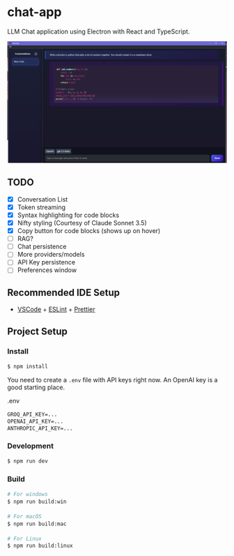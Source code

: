 # chat-app

LLM Chat application using Electron with React and TypeScript.

![Screenshot](screenshot.png)

## TODO

- [x] Conversation List
- [x] Token streaming
- [x] Syntax highlighting for code blocks
- [x] Nifty styling (Courtesy of Claude Sonnet 3.5)
- [x] Copy button for code blocks (shows up on hover) 
- [ ] RAG?
- [ ] Chat persistence
- [ ] More providers/models
- [ ] API Key persistence
- [ ] Preferences window

## Recommended IDE Setup

- [VSCode](https://code.visualstudio.com/) + [ESLint](https://marketplace.visualstudio.com/items?itemName=dbaeumer.vscode-eslint) + [Prettier](https://marketplace.visualstudio.com/items?itemName=esbenp.prettier-vscode)

## Project Setup

### Install

```bash
$ npm install
```

You need to create a `.env` file with API keys right now. An OpenAI key is a good starting place.

.env

```.env
GROQ_API_KEY=...
OPENAI_API_KEY=...
ANTHROPIC_API_KEY=...
```

### Development

```bash
$ npm run dev
```

### Build

```bash
# For windows
$ npm run build:win

# For macOS
$ npm run build:mac

# For Linux
$ npm run build:linux
```
